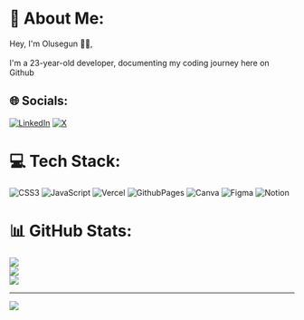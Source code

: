 # 💫 About Me:
Hey, I'm Olusegun 👋🏾,<br><br>I'm a 23-year-old developer, documenting my coding journey here on Github


## 🌐 Socials:
[![LinkedIn](https://img.shields.io/badge/LinkedIn-%230077B5.svg?logo=linkedin&logoColor=white)](https://linkedin.com/in/https://www.linkedin.com/in/olusegun-bamgbelu-163208209/) [![X](https://img.shields.io/badge/X-black.svg?logo=X&logoColor=white)](https://x.com/https://twitter.com/oluseguncodes) 

# 💻 Tech Stack:
![CSS3](https://img.shields.io/badge/css3-%231572B6.svg?style=for-the-badge&logo=css3&logoColor=white) ![JavaScript](https://img.shields.io/badge/javascript-%23323330.svg?style=for-the-badge&logo=javascript&logoColor=%23F7DF1E) ![Vercel](https://img.shields.io/badge/vercel-%23000000.svg?style=for-the-badge&logo=vercel&logoColor=white) ![GithubPages](https://img.shields.io/badge/github%20pages-121013?style=for-the-badge&logo=github&logoColor=white) ![Canva](https://img.shields.io/badge/Canva-%2300C4CC.svg?style=for-the-badge&logo=Canva&logoColor=white) ![Figma](https://img.shields.io/badge/figma-%23F24E1E.svg?style=for-the-badge&logo=figma&logoColor=white) ![Notion](https://img.shields.io/badge/Notion-%23000000.svg?style=for-the-badge&logo=notion&logoColor=white)
# 📊 GitHub Stats:
![](https://github-readme-stats.vercel.app/api?username=oluseguncodess&theme=dark&hide_border=false&include_all_commits=false&count_private=false)<br/>
![](https://github-readme-streak-stats.herokuapp.com/?user=oluseguncodess&theme=dark&hide_border=false)<br/>
![](https://github-readme-stats.vercel.app/api/top-langs/?username=oluseguncodess&theme=dark&hide_border=false&include_all_commits=false&count_private=false&layout=compact)

---
[![](https://visitcount.itsvg.in/api?id=oluseguncodess&icon=0&color=0)](https://visitcount.itsvg.in)

<!-- Proudly created with GPRM ( https://gprm.itsvg.in ) -->